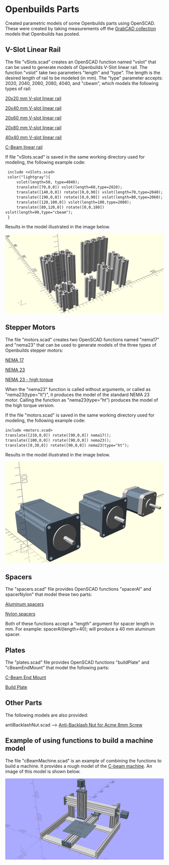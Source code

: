 # Openbuilds Parts

Created parametric models of some Openbuilds parts using OpenSCAD.  These were created by taking measurements off the [GrabCAD collection](https://grabcad.com/openbuilds-1) models that Openbuilds has posted.


## V-Slot Linear Rail
The file "vSlots.scad" creates an OpenSCAD function named "vslot" that can be used to generate models of Openbuilds V-Slot linear rail. The function "vslot" take two parameters "length" and "type". The length is the desired length of rail to be modeled (in mm). The "type" parameter accepts: 2020, 2040, 2060, 2080, 4040, and "cbeam", which models the following types of rail:

[20x20 mm V-slot linear rail](https://openbuildspartstore.com/v-slot-20x20-linear-rail/)

[20x40 mm V-slot linear rail](https://openbuildspartstore.com/v-slot-20x40-linear-rail/)

[20x60 mm V-slot linear rail](https://openbuildspartstore.com/v-slot-20x60-linear-rail/)

[20x80 mm V-slot linear rail](https://openbuildspartstore.com/v-slot-20x80-linear-rail/)

[40x40 mm V-slot linear rail](https://openbuildspartstore.com/v-slot-40x40-linear-rail/)

[C-Beam linear rail](https://openbuildspartstore.com/c-beam-linear-rail/)

If file "vSlots.scad" is saved in the same working directory used for modeling, the following example code:

```
 include <vSlots.scad>
 color("lightgray"){
     vslot(length=50, type=4040);
     translate([70,0,0]) vslot(length=60,type=2020);
     translate([140,0,0]) rotate([0,0,90]) vslot(length=70,type=2040);
     translate([190,0,0]) rotate([0,0,90]) vslot(length=80,type=2060);
     translate([120,100,0]) vslot(length=100,type=2080);
     translate([80,120,0]) rotate([0,0,180]) vslot(length=90,type="cbeam");
 }
```

Results in the model illustrated in the image below.

![V-Slot Examples](https://github.com/matthew-yates/openbuildsParts/blob/main/images/vslotExample.png)

## Stepper Motors
The file "motors.scad" creates two OpenSCAD functions named "nema17" and "nema23" that can be used to generate models of the three types of Openbuilds stepper motors:

[NEMA 17](https://openbuildspartstore.com/nema-17-stepper-motor/)

[NEMA 23](https://openbuildspartstore.com/nema-23-stepper-motor/)

[NEMA 23 - high torque](https://openbuildspartstore.com/nema-23-stepper-motor-high-torque-series/)

When the "nema23" function is called without arguments, or called as "nema23(type="lt")", it produces the model of the standard NEMA 23 motor.  Calling the function as "nema23(type="ht") produces the model of the high torque version.

If the file "motors.scad" is saved in the same working directory used for modeling, the following example code:

```
include <motors.scad>
translate([210,0,0]) rotate([90,0,0]) nema17();
translate([100,0,0]) rotate([90,0,0]) nema23();
translate([0,30,0]) rotate([90,0,0]) nema23(type="ht");
```

Results in the model illustrated in the image below.

![Stepper Motor Examples](https://github.com/matthew-yates/openbuildsParts/blob/main/images/motors.png)

## Spacers
The "spacers.scad" file provides OpenSCAD functions "spacerAl" and spacerNylon" that model these two parts:

[Aluminum spacers](https://openbuildspartstore.com/aluminum-spacers-10-pack/)

[Nylon spacers](https://openbuildspartstore.com/nylon-spacers-10-pack/)

Both of these functions accept a "length" argument for spacer length in mm.  For example: spacerAl(length=40); will produce a 40 mm aluminum spacer.

## Plates
The "plates.scad" file provides OpenSCAD functions "buildPlate" and "cBeamEndMount" that model the following parts:

[C-Beam End Mount](https://openbuildspartstore.com/c-beam-end-mount/)

[Build Plate](https://openbuildspartstore.com/build-plate/)

## Other Parts
The following models are also provided:

antiBacklashNut.scad --> [Anti-Backlash Nut for Acme 8mm Screw](https://openbuildspartstore.com/anti-backlash-nut-block-for-8mm-metric-acme-lead-screw/)

## Example of using functions to build a machine model

The file "cBeamMachine.scad" is an example of combining the functions to build a machine.  It provides a rough model of the [C-beam machine](https://openbuildspartstore.com/openbuilds-c-beam-machine/).  An image of this model is shown below.

![C-beam Machine](https://github.com/matthew-yates/openbuildsParts/blob/main/images/cBeamMachine.png)

